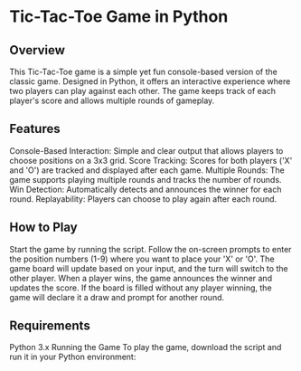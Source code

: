 # **Tic-Tac-Toe Game in Python**

## **Overview**
This Tic-Tac-Toe game is a simple yet fun console-based version of the classic game. Designed in Python, it offers an interactive experience where two players can play against each other. The game keeps track of each player's score and allows multiple rounds of gameplay.

## **Features**
Console-Based Interaction: Simple and clear output that allows players to choose positions on a 3x3 grid.
Score Tracking: Scores for both players ('X' and 'O') are tracked and displayed after each game.
Multiple Rounds: The game supports playing multiple rounds and tracks the number of rounds.
Win Detection: Automatically detects and announces the winner for each round.
Replayability: Players can choose to play again after each round.

## **How to Play**
Start the game by running the script.
Follow the on-screen prompts to enter the position numbers (1-9) where you want to place your 'X' or 'O'.
The game board will update based on your input, and the turn will switch to the other player.
When a player wins, the game announces the winner and updates the score.
If the board is filled without any player winning, the game will declare it a draw and prompt for another round.

## **Requirements**
Python 3.x
Running the Game
To play the game, download the script and run it in your Python environment:
